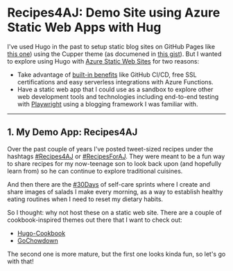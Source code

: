 # Recipes4AJ: Demo Site using Azure Static Web Apps with Hug

I've used Hugo in the past to setup static blog sites on GitHub Pages like [this one](https://bit.ly/learn-playwright)) using the Cupper theme (as documened in [this gist](https://gist.github.com/nitya/51905082cfad7682bdf31bc8a36f5553)). But I wanted to explore using Hugo with [Azure Static Web Sites](https://docs.microsoft.com/en-us/azure/static-web-apps/) for two reasons:
 * Take advantage of [built-in benefits](https://docs.microsoft.com/en-us/azure/static-web-apps/overview#key-features) like GitHub CI/CD, free SSL certifications and easy serverless integrations with Azure Functions.
 * Have a static web app that I could use as a sandbox to explore other web development tools and technologies including end-to-end testing with [Playwright](https://playwright.dev) using a blogging framework I was familiar with.

---

## 1. My Demo App: Recipes4AJ

Over the past couple of years I've posted tweet-sized recipes under the hashtags [#Recipes4AJ](https://twitter.com/search?q=recipes4AJ&src=typeahead_click&f=live) or [#RecipesForAJ](https://twitter.com/search?q=recipesForAJ&src=typed_query&f=live). They were meant to be a fun way to share recipes for my now-teenage son to look back upon (and hopefully learn from) so he can continue to explore traditional cuisines.

And then there are the [#30Days](https://twitter.com/nitya/status/1145861567730388992) of self-care sprints where I create and share images of salads I make every morning, as a way to establish healthy eating routines when I need to reset my dietary habits.

So I thought: why not host these on a static web site. There are a couple of cookbook-inspired themes out there that I want to check out:
 * [Hugo-Cookbook](https://github.com/deranjer/hugo-cookbook)
 * [GoChowdown](https://github.com/seanlane/gochowdown)

The second one is more mature, but the first one looks kinda fun, so let's go with that!

